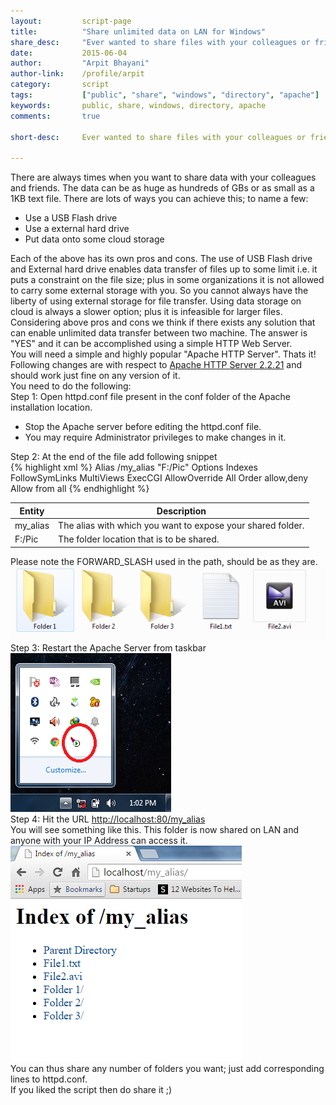 ```yaml
---
layout:			script-page
title:			"Share unlimited data on LAN for Windows"
share_desc:		"Ever wanted to share files with your colleagues or friends and at that very moment you couldn't find your external hard-drive or flash drive. No worries! the solution to this problem is very simple and elegant plus NO DATA LIMIT ON TRANSFER. Check it out!"
date:			2015-06-04
author:			"Arpit Bhayani"
author-link:	/profile/arpit
category:		script
tags:			["public", "share", "windows", "directory", "apache"]
keywords:		public, share, windows, directory, apache
comments:		true

short-desc:		Ever wanted to share files with your colleagues or friends and at that very moment you couldn't find your external hard-drive or flash drive. No worries! the solution to this problem is very simple and elegant plus NO DATA LIMIT ON TRANSFER. Check it out!

---
```


<div class="para">
There are always times when you want to share data with your colleagues and friends. The data can be as huge as hundreds of GBs or as small as a 1KB text file. There are lots of ways you can achieve this; to name a few:
<ul>
	<li>Use a USB Flash drive</li>
	<li>Use a external hard drive</li>
	<li>Put data onto some cloud storage</li>
</ul>
</div>

<div class="para">
	Each of the above has its own pros and cons. The use of USB Flash drive and External hard drive enables data transfer of files up to some limit i.e. it puts a constraint on the file size; plus in some organizations it is not allowed to carry some external storage with you. So you cannot always have the liberty of using external storage for file transfer. Using data storage on cloud is always a slower option; plus it is infeasible for larger files.
</div>

<div class="para">
	Considering above pros and cons we think if there exists any solution that can enable unlimited data transfer between two machine. The answer is <emphasis class="bold">"YES"</emphasis> and it can be accomplished using a simple HTTP Web Server.
</div>

<div class="para">
	You will need a simple and highly popular "Apache HTTP Server". Thats it! 
</div>

<div class="para">
	Following changes are with respect to <a href="https://archive.apache.org/dist/httpd/binaries/win32/httpd-2.2.22-win32-x86-no_ssl.msi">Apache HTTP Server 2.2.21</a> and should work just fine on any version of it.
</div>

<section>
	<div class="para">
	You need to do the following:
	<br/>
	<div class="para">
		<emphasis class="bold">Step 1:</emphasis> Open <emphasis class="code">httpd.conf</emphasis> file present in the <emphasis class="code">conf</emphasis> folder of the Apache installation location.
		<div class="note-box">
			<ul>
				<li>Stop the Apache server before editing the httpd.conf file.</li>
				<li>You may require Administrator privileges to make changes in it.</li>
			</ul>
		</div>
	</div>
	<div class="para">
		<emphasis class="bold">Step 2:</emphasis> At the end of the file add following snippet
	</div>
{% highlight xml %}
Alias /my_alias "F:/Pic"
<Directory "F:/Pic">
    Options Indexes FollowSymLinks MultiViews ExecCGI
    AllowOverride All
    Order allow,deny
    Allow from all
</Directory>
{% endhighlight %}

<div class="para">
	<table class="table">
		<thead>
			<th>Entity</th>
			<th>Description</th>
		</thead>
		<tbody>
			<tr>
				<td>
					<emphasis class="bold">my_alias</emphasis>
				</td>
				<td>
					The alias with which you want to expose your shared folder.
				</td>
			</tr>
			<tr>
				<td>
					<emphasis class="bold">F:/Pic</emphasis>
				</td>
				<td>
					The folder location that is to be shared.
				</td>
			</tr>
		</tbody>
	</table>
	<emphasis class="bold">Please note the FORWARD_SLASH used in the path, should be as they are.</emphasis>
	<img class="screenshot centered" src="/img/script/s2/s6.png" alt="Folder contents"/>
</div>
<div class="para">
	<emphasis class="bold">Step 3:</emphasis> Restart the Apache Server from taskbar
	<img class="screenshot" src="/img/script/s2/s5.png" alt="Taskbar Apache Icon"/>
</div>
<div class="para">
	<emphasis class="bold">Step 4:</emphasis> Hit the URL <a href="http://localhost:80/my_alias">http://localhost:80/my_alias</a>
	<br/>
	You will see something like this. This folder is now shared on LAN and anyone with your IP Address can access it.
	<img class="screenshot" src="/img/script/s2/s7.png" alt="Browser View"/>
</div>
</section>

<section>
	<div class="para">
		<emphasis class="bold">You can thus share any number of folders you want; just add corresponding lines to <emphasis class="code">httpd.conf</emphasis>.</emphasis>
	</div>
</section>
	
<section>
	<div class="para">
		<emphasis class="bold">If you liked the script then do share it ;)</emphasis>
	</div>
</section>